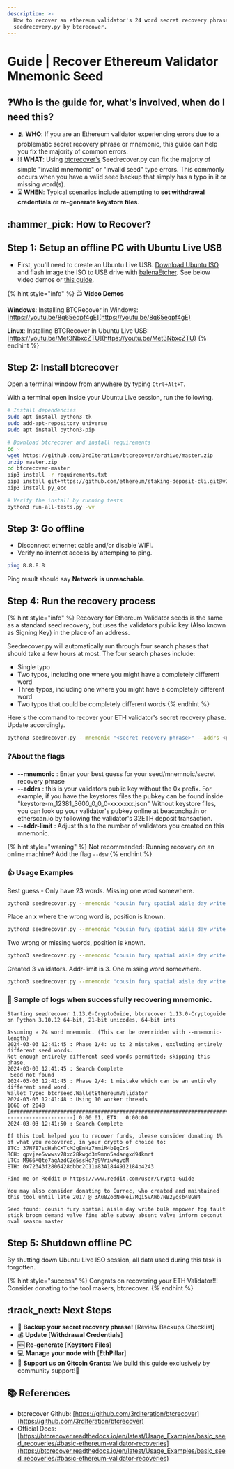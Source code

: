 ```yaml
---
description: >-
  How to recover an ethereum validator's 24 word secret recovery phrase with
  seedrecovery.py by btcrecover.
---
```


# Guide | Recover Ethereum Validator Mnemonic Seed

## :question:Who is the guide for, what's involved, when do I need this?

- :people_hugging: **WHO**: If you are an Ethereum validator experiencing errors due to a problematic secret recovery phrase or mnemonic, this guide can help you fix the majority of common errors.
- :chains: **WHAT**: Using [btcrecover's](https://github.com/3rdIteration/btcrecover) Seedrecover.py can fix the majorty of simple "invalid mnemonic" or "invalid seed" type errors. This commonly occurs when you have a valid seed backup that simply has a typo in it or missing word(s).
- :hourglass: **WHEN**: Typical scenarios include attempting to **set withdrawal credentials** or **re-generate keystore files**.

## :hammer_pick: How to Recover?

## Step 1: Setup an offline PC with Ubuntu Live USB

- First, you'll need to create an Ubuntu Live USB. [Download Ubuntu ISO](https://ubuntu.com/download/desktop) and flash image the ISO to USB drive with [balenaEtcher](https://etcher.balena.io/). See below video demos or [this guide](https://itsfoss.com/create-live-usb-of-ubuntu-in-windows/).

{% hint style="info" %}
:tv: **Video Demos**

**Windows**: Installing BTCRecover in Windows: [https://youtu.be/8q65eqpf4gE](https://youtu.be/8q65eqpf4gE)

**Linux**: Installing BTCRecover in Ubuntu Live USB: [https://youtu.be/Met3NbxcZTU](https://youtu.be/Met3NbxcZTU)
{% endhint %}

## Step 2: Install btcrecover

Open a terminal window from anywhere by typing `Ctrl+Alt+T`.

With a terminal open inside your Ubuntu Live session, run the following.

```bash
# Install dependencies
sudo apt install python3-tk
sudo add-apt-repository universe
sudo apt install python3-pip

# Download btcrecover and install requirements
cd ~
wget https://github.com/3rdIteration/btcrecover/archive/master.zip
unzip master.zip
cd btcrecover-master
pip3 install -r requirements.txt
pip3 install git+https://github.com/ethereum/staking-deposit-cli.git@v2.5.0
pip3 install py_ecc

# Verify the install by running tests
python3 run-all-tests.py -vv
```

## Step 3: Go offline

- Disconnect ethernet cable and/or disable WIFI.
- Verify no internet access by attemping to ping.

```bash
ping 8.8.8.8
```

Ping result should say **Network is unreachable**.

## Step 4: Run the recovery process

{% hint style="info" %}
Recovery for Ethereum Validator seeds is the same as a standard seed recovery, but uses the validators public key (Also known as Signing Key) in the place of an address.

Seedrecover.py will automatically run through four search phases that should take a few hours at most. The four search phases include:

- Single typo
- Two typos, including one where you might have a completely different word
- Three typos, including one where you might have a completely different word
- Two typos that could be completely different words
  {% endhint %}

Here's the command to recover your ETH validator's secret recovery phase. Update accordingly.

```bash
python3 seedrecover.py --mnemonic "<secret recovery phrase>" --addrs <pubkey of validator> --wallet-type ethereumvalidator --addr-limit <number of validators created> --mnemonic-length 24
```

### :question:About the flags

- **--mnemonic** : Enter your best guess for your seed/mnemnoic/secret recovery phrase
- **--addrs** : this is your validators public key without the 0x prefix. For example, if you have the keystores files the pubkey can be found inside "keystore-m_12381_3600_0_0_0-xxxxxxx.json" Without keystore files, you can look up your validator's pubkey online at beaconcha.in or etherscan.io by following the validator's 32ETH deposit transaction.
- **--addr-limit** : Adjust this to the number of validators you created on this mnemonic.

{% hint style="warning" %}
Not recommended: Running recovery on an online machine? Add the flag `--dsw`
{% endhint %}

### :thumbsup: Usage Examples

Best guess - Only have 23 words. Missing one word somewhere.

```bash
python3 seedrecover.py --mnemonic "cousin fury spatial aisle day write bulk empower fog fault stick broom demand valve fine able subway absent valve inform coconut oval season" --addrs 99722e2d3cdf850ef76516273273b5b2bfd062a6b706f6c395e116183fecd1ba6f9e9a479006a621168154e260f1a9d9 --wallet-type ethereumvalidator --addr-limit 1 --mnemonic-length 24
```

Place an x where the wrong word is, position is known.

```bash
python3 seedrecover.py --mnemonic "cousin fury spatial aisle day write bulk empower fog fault stick broom demand valve fine able x absent valve inform coconut oval season master" --addrs 99722e2d3cdf850ef76516273273b5b2bfd062a6b706f6c395e116183fecd1ba6f9e9a479006a621168154e260f1a9d9 --wallet-type ethereumvalidator --addr-limit 1 --mnemonic-length 24
```

Two wrong or missing words, position is known.

```bash
python3 seedrecover.py --mnemonic "cousin fury spatial aisle day write bulk empower fog fault stick broom demand valve fine able x x absent valve inform coconut oval season master" --addrs 99722e2d3cdf850ef76516273273b5b2bfd062a6b706f6c395e116183fecd1ba6f9e9a479006a621168154e260f1a9d9 --wallet-type ethereumvalidator --addr-limit 1 --mnemonic-length 24
```

Created 3 validators. Addr-limit is 3. One missing word somewhere.

```bash
python3 seedrecover.py --mnemonic "cousin fury spatial aisle day write bulk empower fog fault stick broom demand valve fine able absent valve inform coconut oval season master" --addrs b9bf3e3781f288547a10a65f3ec18d38668be0af5b498b446b95530e2adee6eb30fa4c0a47abe93b198d8fed7d68385a --wallet-type ethereumvalidator --addr-limit 3 --mnemonic-length 24
```

### :tada: Sample of logs when successfully recovering mnemonic.

```
Starting seedrecover 1.13.0-CryptoGuide, btcrecover 1.13.0-Cryptoguide on Python 3.10.12 64-bit, 21-bit unicodes, 64-bit ints

Assuming a 24 word mnemonic. (This can be overridden with --mnemonic-length)
2024-03-03 12:41:45 : Phase 1/4: up to 2 mistakes, excluding entirely different seed words.
Not enough entirely different seed words permitted; skipping this phase.
2024-03-03 12:41:45 : Search Complete
 Seed not found
2024-03-03 12:41:45 : Phase 2/4: 1 mistake which can be an entirely different seed word.
Wallet Type: btcrseed.WalletEthereumValidator
2024-03-03 12:41:48 : Using 10 worker threads
1660 of 2048 [#############################################################################################----------------------] 0:00:01, ETA:  0:00:00
2024-03-03 12:41:50 : Search Complete

If this tool helped you to recover funds, please consider donating 1% of what you recovered, in your crypto of choice to:
BTC: 37N7B7sdHahCXTcMJgEnHz7YmiR4bEqCrS
BCH: qpvjee5vwwsv78xc28kwgd3m9mnn5adargxd94kmrt
LTC: M966MQte7agAzdCZe5ssHo7g9VriwXgyqM
ETH: 0x72343f2806428dbbc2C11a83A1844912184b4243

Find me on Reddit @ https://www.reddit.com/user/Crypto-Guide

You may also consider donating to Gurnec, who created and maintained this tool until late 2017 @ 3Au8ZodNHPei7MQiSVAWb7NB2yqsb48GW4

Seed found: cousin fury spatial aisle day write bulk empower fog fault stick broom demand valve fine able subway absent valve inform coconut oval season master
```

## Step 5: Shutdown offline PC

By shutting down Ubuntu Live ISO session, all data used during this task is forgotten.

{% hint style="success" %}
Congrats on recovering your ETH Validator!!! Consider donating to the tool makers, btcrecover.
{% endhint %}

## :track_next: Next Steps

- :brain: **Backup your secret recovery phrase!** \[Review Backups Checklist]
- :moneybag: **Update** \[**Withdrawal Credentials**]
- :new: **Re-generate** \[**Keystore Files**]
- :computer: **Manage your node with** \[**EthPillar**]
- ​:confetti_ball: **Support us on Gitcoin Grants:** We build this guide exclusively by community support!🙏

## :books: References

- btcrecover Github: [https://github.com/3rdIteration/btcrecover](https://github.com/3rdIteration/btcrecover)
- Official Docs: [https://btcrecover.readthedocs.io/en/latest/Usage_Examples/basic_seed_recoveries/#basic-ethereum-validator-recoveries](https://btcrecover.readthedocs.io/en/latest/Usage_Examples/basic_seed_recoveries/#basic-ethereum-validator-recoveries)
